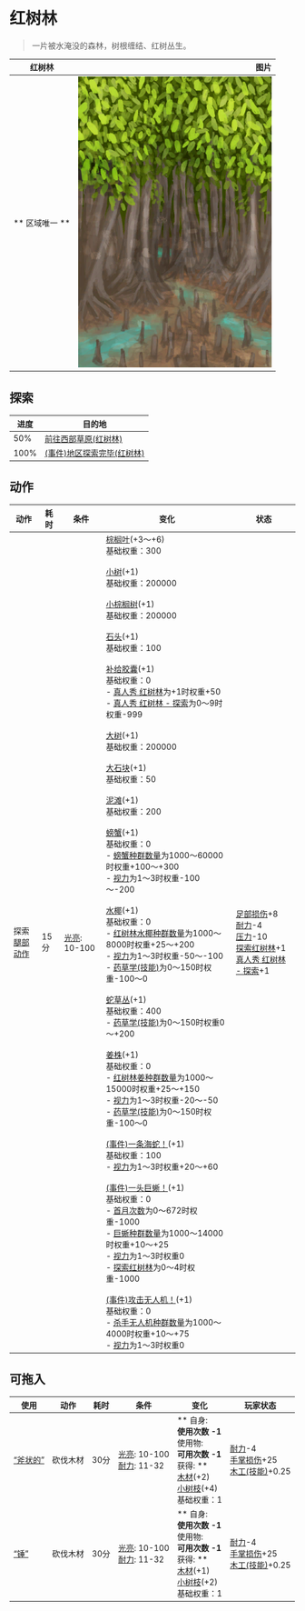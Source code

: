# 红树林  
> 一片被水淹没的森林，树根缠结、红树丛生。  
  
  红树林  |   图片   
 ----  |  ----:   
 ** 区域唯一 **  |  ![](Sprite/Mangroves.png)   
  
## 探索  
进度  |  目的地  
----  |  ----  
50%  |  [前往西部草原(红树林)](Path_MangrovesToGrasslandsW.md)  
100%  |  [(事件)地区探索完毕(红树林)](Event_MangrovesExplored.md)  
## 动作  
动作  |  耗时  |  条件  |  变化  |  状态  
----  |  ----  |  ----  |  ----  |  ----  
探索<br>[腿部动作](LegAction.md)  |  15分  |  [光亮](Light.md): 10-100  |  [棕榈叶](PalmFronds.md)(+3～+6)<br>基础权重：300<br><br>[小树](SmallTree.md)(+1)<br>基础权重：200000<br><br>[小棕榈树](SmallPalm.md)(+1)<br>基础权重：200000<br><br>[石头](Stone.md)(+1)<br>基础权重：100<br><br>[补给胶囊](TV_SupplyCapsule.md)(+1)<br>基础权重：0<br>- [真人秀 红树林](TV_Mangroves.md)为+1时权重+50<br>- [真人秀 红树林 - 探索](TV_MangrovesExplore.md)为0～9时权重-999<br><br>[大树](LargeTree.md)(+1)<br>基础权重：200000<br><br>[大石块](StoneHeavy.md)(+1)<br>基础权重：50<br><br>[泥滩](MudDeposit.md)(+1)<br>基础权重：200<br><br>[螃蟹](Crab.md)(+1)<br>基础权重：0<br>- [螃蟹种群数量](Pop_Crab.md)为1000～60000时权重+100～+300<br>- [视力](Myopia.md)为1～3时权重-100～-200<br><br>[水椰](NipaPalm.md)(+1)<br>基础权重：0<br>- [红树林水椰种群数量](Nipa_MangrovesPop.md)为1000～8000时权重+25～+200<br>- [视力](Myopia.md)为1～3时权重-50～-100<br>- [药草学(技能)](Skill_Herbology.md)为0～150时权重-100～0<br><br>[蛇草丛](SnakegrassPatch.md)(+1)<br>基础权重：400<br>- [药草学(技能)](Skill_Herbology.md)为0～150时权重0～+200<br><br>[姜株](GingerPlant.md)(+1)<br>基础权重：0<br>- [红树林姜种群数量](Ginger_MangrovesPop.md)为1000～15000时权重+25～+150<br>- [视力](Myopia.md)为1～3时权重-20～-50<br>- [药草学(技能)](Skill_Herbology.md)为0～150时权重-100～0<br><br>[(事件)一条海蛇！](Event_SeaKraitStep.md)(+1)<br>基础权重：100<br>- [视力](Myopia.md)为1～3时权重+20～+60<br><br>[(事件)一头巨蜥！](Event_MonitorFight.md)(+1)<br>基础权重：0<br>- [首月次数](FirstMonthCounter.md)为0～672时权重-1000<br>- [巨蜥种群数量](Pop_Monitor.md)为1000～14000时权重+10～+25<br>- [视力](Myopia.md)为1～3时权重0<br>- [探索红树林](Exploration_Mangroves.md)为0～4时权重-1000<br><br>[(事件)攻击无人机！](Event_DroneFight.md)(+1)<br>基础权重：0<br>- [杀手无人机种群数量](Pop_Drone.md)为1000～4000时权重+10～+75<br>- [视力](Myopia.md)为1～3时权重0<br>  |  [足部损伤](FootDamage.md)+8<br>[耐力](Stamina.md)-4<br>[压力](Stress.md)-10<br>[探索红树林](Exploration_Mangroves.md)+1<br>[真人秀 红树林 - 探索](TV_MangrovesExplore.md)+1  
## 可拖入  
使用  |  动作  |  耗时  |  条件  |  变化  |  玩家状态  
----  |  ----  |  ----  |  ----  |  ----  |  ----  
[“斧状的”](tag_AxeAdv.md)  |  砍伐木材  |  30分  |  [光亮](Light.md): 10-100<br>[耐力](Stamina.md): 11-32  |  ** 自身: **<br>使用次数  -1<br>** 使用物: **<br>可用次数  -1<br>** 获得: **<br>[木材](Wood.md)(+2)<br>[小树枝](Sticks.md)(+4)<br>基础权重：1<br>  |  [耐力](Stamina.md)-4<br>[手掌损伤](HandDamage.md)+25<br>[木工(技能)](Skill_Woodworking.md)+0.25  
[“锤”](tag_Axe.md)  |  砍伐木材  |  30分  |  [光亮](Light.md): 10-100<br>[耐力](Stamina.md): 11-32  |  ** 自身: **<br>使用次数  -1<br>** 使用物: **<br>可用次数  -1<br>** 获得: **<br>[木材](Wood.md)(+1)<br>[小树枝](Sticks.md)(+2)<br>基础权重：1<br>  |  [耐力](Stamina.md)-4<br>[手掌损伤](HandDamage.md)+25<br>[木工(技能)](Skill_Woodworking.md)+0.25  
